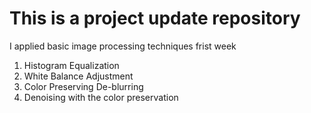# This is a project update repository
I applied basic image processing techniques frist week
  1. Histogram Equalization
  2. White Balance Adjustment
  3. Color Preserving De-blurring
  4. Denoising with the color preservation

